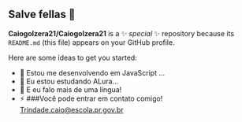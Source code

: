 ## Salve fellas 👋

**Caiogolzera21/Caiogolzera21** is a ✨ _special_ ✨ repository because its `README.md` (this file) appears on your GitHub profile.

Here are some ideas to get you started:

- 🔭 Estou  me desenvolvendo em JavaScript ...
- 🌱 Eu estou estudando ALura...
- 👯 E eu falo mais de uma língua!
- ⚡ ###Você pode entrar em contato comigo! Trindade.caio@escola.pr.gov.br
